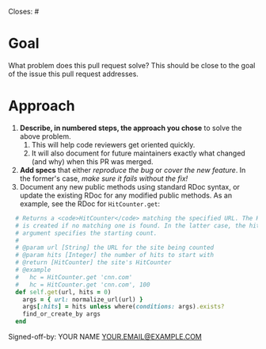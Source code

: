 Closes: #

# Goal
What problem does this pull request solve? This should be close to the goal of the issue this pull request addresses.

# Approach
1. **Describe, in numbered steps, the approach you chose** to solve the above problem.
    1. This will help code reviewers get oriented quickly.
    2. It will also document for future maintainers exactly what changed (and why) when this PR was merged.
2. **Add specs** that either *reproduce the bug* or *cover the new feature*. In the former's case, *make sure it fails without the fix!*
3. Document any new public methods using standard RDoc syntax, or update the existing RDoc for any modified public methods. As an example, see the RDoc for `HitCounter.get`:

```ruby
  # Returns a <code>HitCounter</code> matching the specified URL. The HitCounter
  # is created if no matching one is found. In the latter case, the hits
  # argument specifies the starting count.
  #
  # @param url [String] the URL for the site being counted
  # @param hits [Integer] the number of hits to start with
  # @return [HitCounter] the site's HitCounter
  # @example
  #   hc = HitCounter.get 'cnn.com'
  #   hc = HitCounter.get 'cnn.com', 100
  def self.get(url, hits = 0)
    args = { url: normalize_url(url) }
    args[:hits] = hits unless where(conditions: args).exists?
    find_or_create_by args
  end
```

Signed-off-by: YOUR NAME <YOUR.EMAIL@EXAMPLE.COM>
